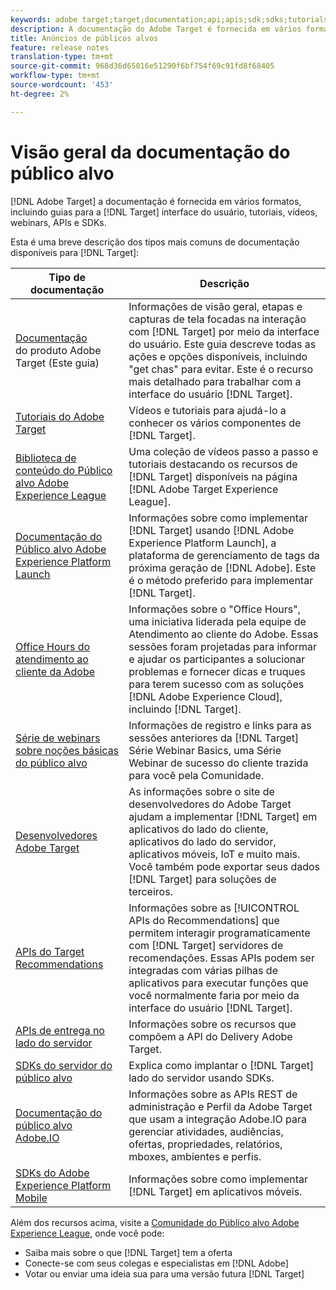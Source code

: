 ```yaml
---
keywords: adobe target;target;documentation;api;apis;sdk;sdks;tutorials;doc;documentation
description: A documentação do Adobe Target é fornecida em vários formatos, incluindo visões gerais, tutoriais e guias para a interface do usuário, SKDs e APIs.
title: Anúncios de públicos alvos
feature: release notes
translation-type: tm+mt
source-git-commit: 968d36d65016e51290f6bf754f69c91fd8f68405
workflow-type: tm+mt
source-wordcount: '453'
ht-degree: 2%

---
```



# Visão geral da documentação do público alvo

[!DNL Adobe Target] a documentação é fornecida em vários formatos, incluindo guias para a  [!DNL Target] interface do usuário, tutoriais, vídeos, webinars, APIs e SDKs.

Esta é uma breve descrição dos tipos mais comuns de documentação disponíveis para [!DNL Target]:

| Tipo de documentação | Descrição |
| --- | --- |
| [Documentação](/help/target-home.md)<br> do produto Adobe Target (Este guia) | Informações de visão geral, etapas e capturas de tela focadas na interação com [!DNL Target] por meio da interface do usuário. Este guia descreve todas as ações e opções disponíveis, incluindo &quot;get chas&quot; para evitar. Este é o recurso mais detalhado para trabalhar com a interface do usuário [!DNL Target]. |
| [Tutoriais do Adobe Target](https://experienceleague.adobe.com/docs/target-learn/tutorials/overview.html) | Vídeos e tutoriais para ajudá-lo a conhecer os vários componentes de [!DNL Target]. |
| [Biblioteca de conteúdo do Público alvo Adobe Experience League](https://guided.adobe.com/#recommended/solutions/target) | Uma coleção de vídeos passo a passo e tutoriais destacando os recursos de [!DNL Target] disponíveis na página [!DNL Adobe Target Experience League]. |
| [Documentação do Público alvo Adobe Experience Platform Launch](/help/c-implementing-target/c-implementing-target-for-client-side-web/how-to-deployatjs/cmp-implementing-target-using-adobe-launch.md) | Informações sobre como implementar [!DNL Target] usando [!DNL Adobe Experience Platform Launch], a plataforma de gerenciamento de tags da próxima geração de [!DNL Adobe]. Este é o método preferido para implementar [!DNL Target]. |
| [Office Hours do atendimento ao cliente da Adobe](/help/cmp-resources-and-contact-information.md#concept_58EA30379D3B48C4848BA2A8C464A5B7) | Informações sobre o &quot;Office Hours&quot;, uma iniciativa liderada pela equipe de Atendimento ao cliente do Adobe. Essas sessões foram projetadas para informar e ajudar os participantes a solucionar problemas e fornecer dicas e truques para terem sucesso com as soluções [!DNL Adobe Experience Cloud], incluindo [!DNL Target]. |
| [Série de webinars sobre noções básicas do público alvo](https://landing.adobe.com/acs/2018/na/adobe-target/registration.html) | Informações de registro e links para as sessões anteriores da [!DNL Target] Série Webinar Basics, uma Série Webinar de sucesso do cliente trazida para você pela Comunidade. |
| [Desenvolvedores Adobe Target](http://developers.adobetarget.com/) | As informações sobre o site de desenvolvedores do Adobe Target ajudam a implementar [!DNL Target] em aplicativos do lado do cliente, aplicativos do lado do servidor, aplicativos móveis, IoT e muito mais. Você também pode exportar seus dados [!DNL Target] para soluções de terceiros. |
| [APIs do Target Recommendations](https://developers.adobetarget.com/api/recommendations/) | Informações sobre as [!UICONTROL APIs do Recommendations] que permitem interagir programaticamente com [!DNL Target] servidores de recomendações. Essas APIs podem ser integradas com várias pilhas de aplicativos para executar funções que você normalmente faria por meio da interface do usuário [!DNL Target]. |
| [APIs de entrega no lado do servidor](https://developers.adobetarget.com/api/delivery-api/) | Informações sobre os recursos que compõem a API do Delivery Adobe Target. |
| [SDKs do servidor do público alvo](https://adobetarget-sdks.gitbook.io/docs/) | Explica como implantar o [!DNL Target] lado do servidor usando SDKs. |
| [Documentação do público alvo Adobe.IO](http://developers.adobetarget.com/api/#introduction) | Informações sobre as APIs REST de administração e Perfil da Adobe Target que usam a integração Adobe.IO para gerenciar atividades, audiências, ofertas, propriedades, relatórios, mboxes, ambientes e perfis. |
| [SDKs do Adobe Experience Platform Mobile](https://aep-sdks.gitbook.io/docs/using-mobile-extensions/adobe-target) | Informações sobre como implementar [!DNL Target] em aplicativos móveis. |

Além dos recursos acima, visite a [Comunidade do Público alvo Adobe Experience League](https://experienceleaguecommunities.adobe.com/t5/adobe-target/ct-p/adobe-target-community), onde você pode:

* Saiba mais sobre o que [!DNL Target] tem a oferta
* Conecte-se com seus colegas e especialistas em [!DNL Adobe]
* Votar ou enviar uma ideia sua para uma versão futura [!DNL Target]